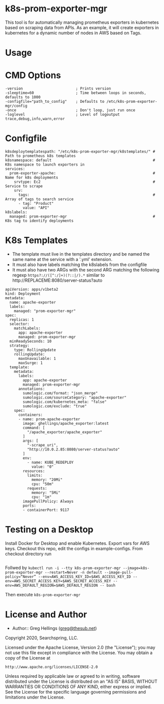 k8s-prom-exporter-mgr
=====================

This tool is for automatically managing prometheus exporters in kubernetes based on scraping data from APIs.  As an example, it will create exporters in kubernetes for a dynamic number of nodes in AWS based on Tags.

Usage
=====
# CMD Options
```
-version                        ; Prints version
-sleeptime=60                   ; Time between loops in seconds, defaults to 1000 
-configfile="path_to_config"    ; Defaults to /etc/k8s-prom-exporter-mgr/config
-once                           ; Don't loop, just run once
-loglevel                       ; Level of logoutput trace,debug,info,warn,error

```
# Configfile
```
k8sdeploytemplatespath: "/etc/k8s-prom-exporter-mgr/k8stemplates/" # Path to prometheus k8s templates
k8snamespace: default                                              # K8s namespace to launch exporters in
services:                                                           
  prom-exporter-apache:                                            # Name for k8s deployments
    srvtype: Ec2                                                   # Service to scrape
    srv:
      tags:                                                        # Array of tags to search service
      - tag: "Product"
        value: "API"
k8slabels:
  managed: prom-exporter-mgr                                       # K8s tag to identify deployments
```

# K8s Templates

* The template must live in the templates directory and be named the same name at the service with a '.yml' extension.
* It must also have labels matching the k8slabels from the configfile
* It must also have two ARGs with the second ARG matching the following regexp ```https?://([^:/]+)(?::|/).*``` similar to http://REPLACEME:8080/server-status?auto 

```
apiVersion: apps/v1beta2
kind: Deployment
metadata:
  name: apache-exporter
  labels:
    managed: "prom-exporter-mgr"
spec:
  replicas: 1
  selector:
    matchLabels:
      app: apache-exporter
      managed: prom-exporter-mgr
  minReadySeconds: 10
  strategy:
    type: RollingUpdate
    rollingUpdate:
      maxUnavailable: 1
      maxSurge: 1
  template:
    metadata:
      labels:
        app: apache-exporter
        managed: prom-exporter-mgr
      annotations:
        sumologic.com/format: "json_merge"
        sumologic.com/sourceCategory: "apache-exporter"
        sumologic.com/kubernetes_meta: "false"
        sumologic.com/exclude: "true"
    spec:
      containers:
      - name: prom-apache-exporter
        image: ghellings/apache_exporter:latest
        command: [
          "/apache_exporter/apache_exporter"
        ]
        args: [
          "-scrape_uri",
          "http://10.0.2.85:8080/server-status?auto"
        ]
        env:
          - name: KUBE_REDEPLOY
            value: "0"
        resources:          
          limits:
            memory: "20Mi"
            cpu: "50m"
          requests:
            memory: "5Mi"
            cpu: "1m"
        imagePullPolicy: Always
        ports:
        - containerPort: 9117
```

Testing on a Desktop
====================

Install Docker for Desktop and enable Kubernetes. Export vars for AWS keys. Checkout this repo, edit the configs in example-configs. From checkout directory run
```docker build . -t k8s-prom-exporter-mgr
```
Follwed by
```kubectl run -i --tty k8s-prom-exporter-mgr --image=k8s-prom-exporter-mgr --restart=Never -n default --image-pull-policy=“Never” --env=AWS_ACCESS_KEY_ID=$AWS_ACCESS_KEY_ID --env=AWS_SECRET_ACCESS_KEY=$AWS_SECRET_ACCESS_KEY --env=AWS_DEFAULT_REGION=$AWS_DEFAULT_REGION -- bash ```

Then execute ```k8s-prom-exporter-mgr```    

License and Author
==================

* Author:: Greg Hellings (<greg@thesub.net>)


Copyright 2020, Searchspring, LLC.

Licensed under the Apache License, Version 2.0 (the "License");
you may not use this file except in compliance with the License.
You may obtain a copy of the License at

    http://www.apache.org/licenses/LICENSE-2.0

Unless required by applicable law or agreed to in writing, software
distributed under the License is distributed on an "AS IS" BASIS,
WITHOUT WARRANTIES OR CONDITIONS OF ANY KIND, either express or implied.
See the License for the specific language governing permissions and
limitations under the License.
 